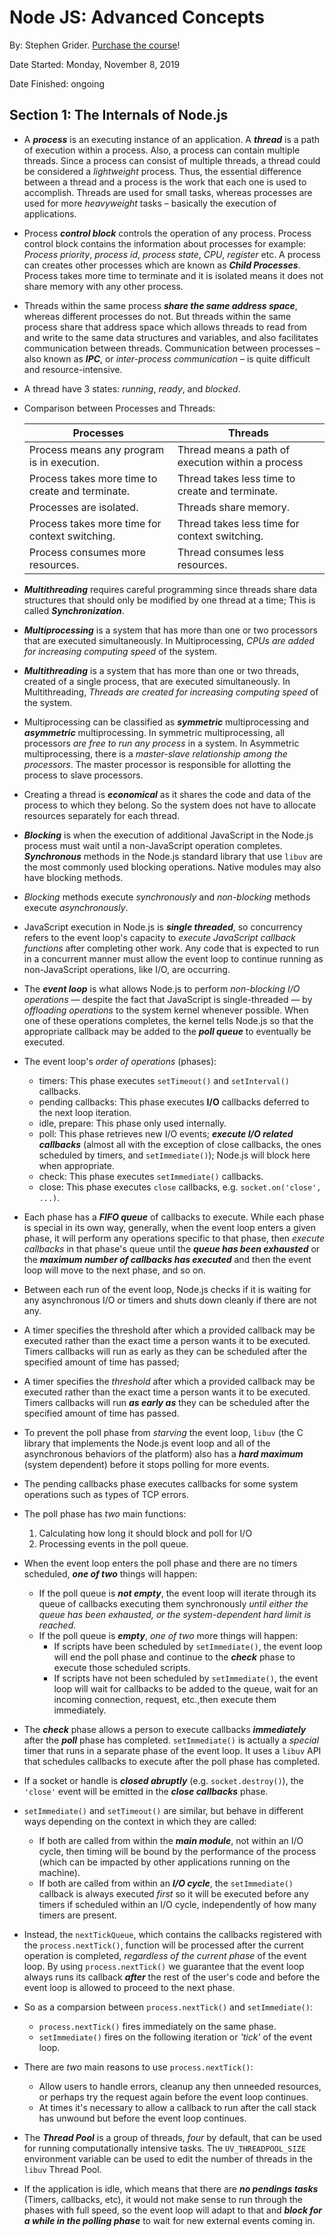 # Node JS: Advanced Concepts

By: Stephen Grider. [Purchase the course](https://www.udemy.com/course/advanced-node-for-developers)!

Date Started: Monday, November 8, 2019

Date Finished: ongoing

## Section 1: The Internals of Node.js

- A ***process*** is an executing instance of an application. A ***thread*** is a path of execution within a process. Also, a process can contain multiple threads. Since a process can consist of multiple threads, a thread could be considered a *lightweight* process. Thus, the essential difference between a thread and a process is the work that each one is used to accomplish. Threads are used for small tasks, whereas processes are used for more *heavyweight* tasks – basically the execution of applications.

- Process ***control block*** controls the operation of any process. Process control block contains the information about processes for example: *Process priority*, *process id*, *process state*, *CPU*, *register* etc. A process can creates other processes which are known as ***Child Processes***. Process takes more time to terminate and it is isolated means it does not share memory with any other process.

- Threads within the same process ***share the same address space***, whereas different processes do not. But threads within the same process share that address space which allows threads to read from and write to the same data structures and variables, and also facilitates communication between threads. Communication between processes – also known as ***IPC***, or *inter-process communication* – is quite difficult and resource-intensive.

- A thread have 3 states: *running*, *ready*, and *blocked*.

- Comparison between Processes and Threads:
  
  | Processes                                         | Threads                                           |
  | ------------------------------------------------ | ------------------------------------------------- |
  | Process means any program is in execution.       | Thread means a path of execution within a process |
  | Process takes more time to create and terminate. | Thread takes less time to create and terminate.   |
  | Processes are isolated.                             | Threads share memory.                             |
  | Process takes more time for context switching.  | Thread takes less time for context switching.    |
  | Process consumes more resources.                  | Thread consumes less resources.                   |
- ***Multithreading*** requires careful programming since threads share data structures that should only be modified by one thread at a time; This is called ***Synchronization***.
- ***Multiprocessing*** is a system that has more than one or two processors that are executed simultaneously. In Multiprocessing, *CPUs are added for increasing computing speed* of the system.
- ***Multithreading*** is a system that has more than one or two threads, created of a single process, that are executed simultaneously. In Multithreading, *Threads are created for increasing computing speed* of the system.
- Multiprocessing can be classified as ***symmetric*** multiprocessing and ***asymmetric*** multiprocessing. In symmetric multiprocessing, all processors *are free to run any process* in a system. In Asymmetric multiprocessing, there is a *master-slave relationship among the processors*. The master processor is responsible for allotting the process to slave processors.
- Creating a thread is ***economical*** as it shares the code and data of the process to which they belong. So the system does not have to allocate resources separately for each thread.
- ***Blocking*** is when the execution of additional JavaScript in the Node.js process must wait until a non-JavaScript operation completes. ***Synchronous*** methods in the Node.js standard library that use `libuv` are the most commonly used blocking operations. Native modules may also have blocking methods.
- *Blocking* methods execute *synchronously* and *non-blocking* methods execute *asynchronously*.
- JavaScript execution in Node.js is ***single threaded***, so concurrency refers to the event loop's capacity to *execute JavaScript callback functions* after completing other work. Any code that is expected to run in a concurrent manner must allow the event loop to continue running as non-JavaScript operations, like I/O, are occurring.
- The ***event loop*** is what allows Node.js to perform *non-blocking I/O operations* — despite the fact that JavaScript is single-threaded — by *offloading operations* to the system kernel whenever possible. When one of these operations completes, the kernel tells Node.js so that the appropriate callback may be added to the ***poll queue*** to eventually be executed.
- The event loop's *order of operations* (phases):
  - timers: This phase executes `setTimeout()` and `setInterval()` callbacks.
  - pending callbacks: This phase executes **I/O** callbacks deferred to the next loop iteration.
  - idle, prepare: This phase only used internally.
  - poll: This phase retrieves new I/O events; ***execute I/O related callbacks*** (almost all with the exception of close callbacks, the ones scheduled by timers, and `setImmediate()`); Node.js will block here when appropriate.
  - check: This phase executes `setImmediate()` callbacks.
  - close: This phase executes `close` callbacks, e.g. `socket.on('close', ...)`.
- Each phase has a ***FIFO queue*** of callbacks to execute. While each phase is special in its own way, generally, when the event loop enters a given phase, it will perform any operations specific to that phase, then *execute callbacks* in that phase's queue until the ***queue has been exhausted*** or the ***maximum number of callbacks has executed*** and then the event loop will move to the next phase, and so on.
- Between each run of the event loop, Node.js checks if it is waiting for any asynchronous I/O or timers and shuts down cleanly if there are not any.
- A timer specifies the threshold after which a provided callback may be executed rather than the exact time a person wants it to be executed. Timers callbacks will run as early as they can be scheduled after the specified amount of time has passed;
- A timer specifies the *threshold* after which a provided callback may be executed rather than the exact time a person wants it to be executed. Timers callbacks will run ***as early as*** they can be scheduled after the specified amount of time has passed.
- To prevent the poll phase from *starving* the event loop, `libuv` (the C library that implements the Node.js event loop and all of the asynchronous behaviors of the platform) also has a ***hard maximum*** (system dependent) before it stops polling for more events.
- The pending callbacks phase executes callbacks for some system operations such as types of TCP errors.
- The poll phase has *two* main functions:
  1. Calculating how long it should block and poll for I/O
  2. Processing events in the poll queue.
- When the event loop enters the poll phase and there are no timers scheduled, ***one of two*** things will happen:
  - If the poll queue is ***not empty***, the event loop will iterate through its queue of callbacks executing them synchronously *until either the queue has been exhausted, or the system-dependent hard limit is reached*.
  - If the poll queue is ***empty***, *one of two* more things will happen:
    - If scripts have been scheduled by `setImmediate()`, the event loop will end the poll phase and continue to the ***check*** phase to execute those scheduled scripts.
    - If scripts have not been scheduled by `setImmediate()`, the event loop will wait for callbacks to be added to the queue, wait for an incoming connection, request, etc.,then execute them immediately.
- The ***check*** phase allows a person to execute callbacks ***immediately*** after the ***poll*** phase has completed. `setImmediate()` is actually a *special* timer that runs in a separate phase of the event loop. It uses a `libuv` API that schedules callbacks to execute after the poll phase has completed.
- If a socket or handle is ***closed abruptly*** (e.g. `socket.destroy()`), the `'close'` event will be emitted in the ***close callbacks*** phase.
- `setImmediate()` and `setTimeout()` are similar, but behave in different ways depending on the context in which they are called:
  - If both are called from within the ***main module***, not within an I/O cycle, then timing will be bound by the performance of the process (which can be impacted by other applications running on the machine).
  - If both are called from within an ***I/O cycle***, the `setImmediate()` callback is always executed *first* so it will be executed before any timers if scheduled within an I/O cycle, independently of how many timers are present.
- Instead, the `nextTickQueue`, which contains the callbacks registered with the `process.nextTick()`, function will be processed after the current operation is completed, *regardless of the current phase* of the event loop. By using `process.nextTick()` we guarantee that the event loop always runs its callback ***after*** the rest of the user's code and before the event loop is allowed to proceed to the next phase.
- So as a comparsion between `process.nextTick()` and `setImmediate()`:
  - `process.nextTick()` fires immediately on the same phase.
  - `setImmediate()` fires on the following iteration or *'tick'* of the event loop.
- There are *two* main reasons to use `process.nextTick()`:
  - Allow users to handle errors, cleanup any then unneeded resources, or perhaps try the request again before the event loop continues.
  - At times it's necessary to allow a callback to run after the call stack has unwound but before the event loop continues.
- The ***Thread Pool*** is a group of threads, *four* by default, that can be used for running computationally intensive tasks. The `UV_THREADPOOL_SIZE` environment variable can be used to edit the number of threads in the `libuv` Thread Pool.
- If the application is idle, which means that there are ***no pendings tasks*** (Timers, callbacks, etc), it would not make sense to run through the phases with full speed, so the event loop will adapt to that and ***block for a while in the polling phase*** to wait for new external events coming in.
